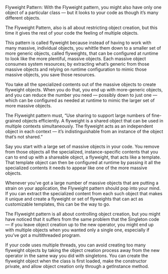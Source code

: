 Flyweight Pattern:
With the Flyweight pattern, you might also have
only one object of a particular class — but it looks to your code as though it’s
many different objects. 

The Flyweight Pattern, also
is all about restricting object creation, but this time it gives the rest of your
code the feeling of multiple objects.

This pattern is called flyweight because instead of having to work with many
massive, individual objects, you whittle them down to a smaller set of more
generic objects, called flyweights, that can be configured at runtime to look
like the more plentiful, massive objects. Each massive object consumes
system resources; by extracting what’s generic from those massive objects
and relying on runtime configuration to mimic those massive objects, you
save those resources.

You take all the specialized contents out of the massive objects to create flyweight objects. When you do that, you end up with more-generic objects, and
you can reduce the number you need — possibly down to just one — which
can be configured as needed at runtime to mimic the larger set of more massive objects.

The Flyweight pattern must, “Use sharing to support large
numbers of fine-grained objects efficiently. A flyweight is
a shared object that can be used in multiple contexts simultaneously. The flyweight acts as an independent object in each context — it’s indistinguishable
from an instance of the object that’s not shared.”

Say you start with a large set of massive objects in your
code. You remove from those objects all the specialized, instance-specific
contents that you can to end up with a shareable object, a flyweight, that acts
like a template. That template object can then be configured at runtime by
passing it all the specialized contents it needs to appear like one of the more
massive objects. 

Whenever you’ve got a large number of massive objects that are putting a
strain on your application, the Flyweight pattern should pop into your mind.
If you can extract the specialized content from each such object that makes it
unique and create a flyweight or set of flyweights that can act as customizable templates, this can be the way to go.

The Flyweight pattern is all about controlling object creation, but you might
have noticed that it suffers from the same problem that the Singleton code — if you leave object creation up to the new operator, you might end up with multiple objects when you wanted only a single
one, especially if you’ve got a multithreaded program.

If your code uses multiple threads, you can avoid creating too many flyweight
objects by taking the object creation process away from the new operator in
the same way you did with singletons. You can create the flyweight object
when the class is first loaded, make the constructor private, and allow object
creation only through a getInstance method.